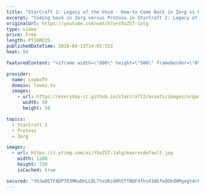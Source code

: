 ```yaml
---
title: "StarCraft 2: Legacy of the Void - How-to Come Back in Zerg vs Protoss! (Zerg Tutorial)"
excerpt: "Coming back in Zerg versus Protoss in StarCraft 2: Legacy of the Void can be rather difficult. However, in a lot of scenarios you can take a risk when you know you are behind and come back to an advantage. In this video I go over how to come back in the Zerg vs Protoss match up using Mutalisks to your"
originalUrl: https://youtube.com/watch?v=YXoZ5T-1alg
type: video
price: Free
length: PT16M22S
publishedDateTime: 2016-04-11T14:01:32Z
heat: 50

featuredContent: "<iframe width=\"800\" height=\"500\" frameborder=\"0\" src=\"https://www.youtube.com/embed/YXoZ5T-1alg\" allow=\"accelerometer; autoplay; encrypted-media; gyroscope; picture-in-picture\" allowfullscreen></iframe>"

provider:
  name: LowkoTV
  domain: lowko.tv
  images:
    - url: https://everyday-cc.github.io/starcraft2/assets/images/organizations/lowko.tv-50x50.jpg
      width: 50
      height: 50

topics:
  - StarCraft 2
  - Protoss
  - Zerg

images:
  - url: https://i.ytimg.com/vi/YXoZ5T-1alg/maxresdefault.jpg
    width: 1280
    height: 720
    isCached: true

secured: "tKJw0ETFADP7R3MKwDHLLDL7YxUKz40h5TfNQF4fhsX1WGfwQOkdHMgegt4rQ3XU3HrB1Sq6lTerW4SkjDxyxXOl5NZmelaYd9WQvb72tsud4uykRSowV/gqkdC8guYDO0IXhwSHc67IIT9OE09/yHqrIHVi126FcW9eIb2eZvgxM/tXAM5s36VOn4SO/AZ6tBJCABI/dLzum8VFEpNVwi597jtajFeRWGd/6TFWgk87fSB1vC3QumSQ2JZcSfYT+Pg38vki2JKeCISlpT5EbYAIrOW8Yel9t1tNqbcqaP4l1koo79FIV6S4yH0qLR234geELHOFUpk3jxYmeEMwHVlsACWQmE/44L3IiSuL4Dgof0+pYn34xf9p35j6IQ0D5/VMtYIpGdQjl9otrU2VnBSRv7++ULrr/4UFhf37zbQ=;Y1OtdbTlKRa3pbKav8zEtA=="
---
```


